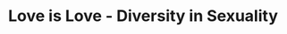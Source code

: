 ---
layout: post
type: episode
title: Love is Love - Diversity in Sexuality
epnumber: 26
section: 0
description: How much contact have you had with the LGBTQ+ community? William and Steve talk about their experiences and compare their views. It is important to become educated on this topic so as to avoid and confront marginalisation and persecution. Humanity is slowly opening up to integrating world views that make room for non-heterosexual persons. But there is still plenty of room for improvement and learning how such aspects of sexuality make up our individual and societal identity.
image: /images/banners/ep26banner.jpg
audio: s1!cc756
video: 4_0-IkZoDPU
transcript: 0
speakers: [Steven Guscott, William Blacoe]
categories: [sexuality, lgbtq]
tags: []
comments: true
---